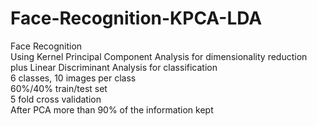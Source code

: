 # Face-Recognition-KPCA-LDA
Face Recognition\
Using Kernel Principal Component Analysis for dimensionality reduction plus Linear Discriminant Analysis for classification\
6 classes, 10 images per class\
60%/40% train/test set\
5 fold cross validation\
After PCA more than 90% of the information kept
